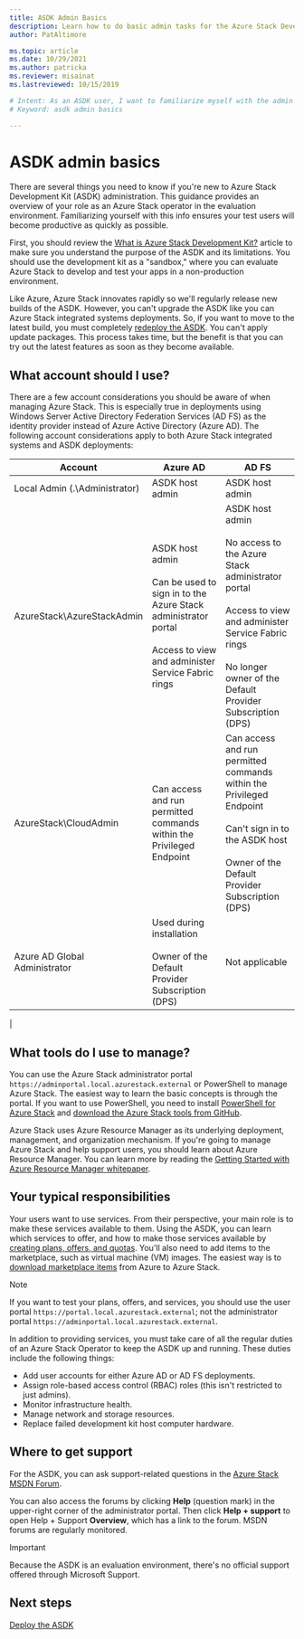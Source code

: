 ```yaml
---
title: ASDK Admin Basics
description: Learn how to do basic admin tasks for the Azure Stack Development Kit (ASDK).
author: PatAltimore

ms.topic: article
ms.date: 10/29/2021
ms.author: patricka
ms.reviewer: misainat
ms.lastreviewed: 10/15/2019

# Intent: As an ASDK user, I want to familiarize myself with the admin basics so my users can become productive as quickly as possible.
# Keyword: asdk admin basics

---
```



# ASDK admin basics
There are several things you need to know if you're new to Azure Stack Development Kit (ASDK) administration. This guidance provides an overview of your role as an Azure Stack operator in the evaluation environment. Familiarizing yourself with this info ensures your test users will become productive as quickly as possible.

First, you should review the [What is Azure Stack Development Kit?](asdk-what-is.md) article to make sure you understand the purpose of the ASDK and its limitations. You should use the development kit as a "sandbox," where you can evaluate Azure Stack to develop and test your apps in a non-production environment. 

Like Azure, Azure Stack innovates rapidly so we'll regularly release new builds of the ASDK. However, you can't upgrade the ASDK like you can Azure Stack integrated systems deployments. So, if you want to move to the latest build, you must completely [redeploy the ASDK](asdk-redeploy.md). You can't apply update packages. This process takes time, but the benefit is that you can try out the latest features as soon as they become available. 

## What account should I use?
There are a few account considerations you should be aware of when managing Azure Stack. This is especially true in deployments using Windows Server Active Directory Federation Services (AD FS) as the identity provider instead of Azure Active Directory (Azure AD). The following account considerations apply to both Azure Stack integrated systems and ASDK deployments:

|Account|Azure AD|AD FS|
|-----|-----|-----|
|Local Admin (.\Administrator)|ASDK host admin|ASDK host admin|
|AzureStack\AzureStackAdmin|ASDK host admin<br><br>Can be used to sign in to the Azure Stack administrator portal<br><br>Access to view and administer Service Fabric rings|ASDK host admin<br><br>No access to the Azure Stack administrator portal<br><br>Access to view and administer Service Fabric rings<br><br>No longer owner of the Default Provider Subscription (DPS)|
|AzureStack\CloudAdmin|Can access and run permitted commands within the Privileged Endpoint|Can access and run permitted commands within the Privileged Endpoint<br><br>Can't sign in to the ASDK host<br><br>Owner of the Default Provider Subscription (DPS)|
|Azure AD Global Administrator|Used during installation<br><br>Owner of the Default Provider Subscription (DPS)|Not applicable|
|

## What tools do I use to manage?
You can use the Azure Stack administrator portal `https://adminportal.local.azurestack.external` or PowerShell to manage Azure Stack. The easiest way to learn the basic concepts is through the portal. If you want to use PowerShell, you need to install [PowerShell for Azure Stack](asdk-post-deploy.md#install-azure-stack-powershell) and [download the Azure Stack tools from GitHub](asdk-post-deploy.md#download-the-azure-stack-tools).

Azure Stack uses Azure Resource Manager as its underlying deployment, management, and organization mechanism. If you're going to manage Azure Stack and help support users, you should learn about Azure Resource Manager. You can learn more by reading the [Getting Started with Azure Resource Manager whitepaper](https://download.microsoft.com/download/E/A/4/EA4017B5-F2ED-449A-897E-BD92E42479CE/Getting_Started_With_Azure_Resource_Manager_white_paper_EN_US.pdf).

## Your typical responsibilities
Your users want to use services. From their perspective, your main role is to make these services available to them. Using the ASDK, you can learn which services to offer, and how to make those services available by [creating plans, offers, and quotas](../operator/tutorial-offer-services.md). You'll also need to add items to the marketplace, such as virtual machine (VM) images. The easiest way is to [download marketplace items](../operator/azure-stack-create-and-publish-marketplace-item.md) from Azure to Azure Stack.

> [!NOTE]
> If you want to test your plans, offers, and services, you should use the user portal `https://portal.local.azurestack.external`; not the administrator portal `https://adminportal.local.azurestack.external`.

In addition to providing services, you must take care of all the regular duties of an Azure Stack Operator to keep the ASDK up and running. These duties include the following things:
- Add user accounts for either Azure AD or AD FS deployments.
- Assign role-based access control (RBAC) roles (this isn't restricted to just admins).
- Monitor infrastructure health.
- Manage network and storage resources.
- Replace failed development kit host computer hardware.

## Where to get support
For the ASDK, you can ask support-related questions in the [Azure Stack MSDN Forum](https://social.msdn.microsoft.com/Forums/azure/home?forum=azurestack).

You can also access the forums by clicking **Help** (question mark) in the upper-right corner of the administrator portal. Then click **Help + support** to open Help + Support **Overview**, which has a link to the forum. MSDN forums are regularly monitored.  

> [!IMPORTANT]
> Because the ASDK is an evaluation environment, there's no official support offered through Microsoft Support.

## Next steps
[Deploy the ASDK](asdk-install.md)
